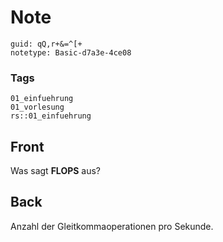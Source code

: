 # Note
```
guid: qQ,r+&=^[+
notetype: Basic-d7a3e-4ce08
```

### Tags
```
01_einfuehrung
01_vorlesung
rs::01_einfuehrung
```

## Front
Was sagt <b>FLOPS</b> aus?

## Back
Anzahl der Gleitkommaoperationen pro Sekunde.
